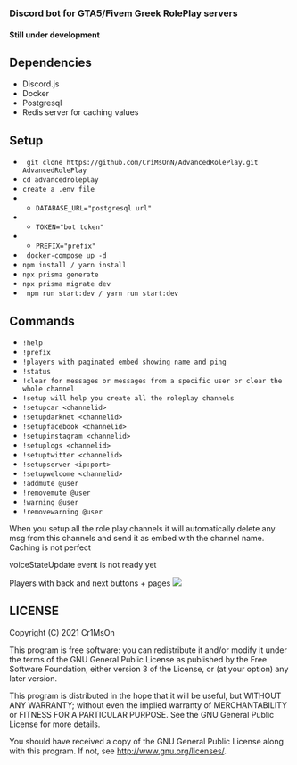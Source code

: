 ### Discord bot for GTA5/Fivem Greek RolePlay servers

#### Still under development

## Dependencies

- Discord.js
- Docker
- Postgresql
- Redis server for caching values

## Setup

- ` git clone https://github.com/CriMsOnN/AdvancedRolePlay.git AdvancedRolePlay`
- `cd advancedroleplay`
- `create a .env file`
- - `DATABASE_URL="postgresql url"`
- - `TOKEN="bot token"`
- - `PREFIX="prefix"`
- ` docker-compose up -d`
- `npm install / yarn install`
- `npx prisma generate`
- `npx prisma migrate dev`
- ` npm run start:dev / yarn run start:dev`

## Commands

- `!help`
- `!prefix`
- `!players with paginated embed showing name and ping `
- `!status`
- `!clear for messages or messages from a specific user or clear the whole channel`
- `!setup will help you create all the roleplay channels `
- `!setupcar <channelid>`
- `!setupdarknet <channelid>`
- `!setupfacebook <channelid>`
- `!setupinstagram <channelid>`
- `!setuplogs <channelid>`
- `!setuptwitter <channelid>`
- `!setupserver <ip:port>`
- `!setupwelcome <channelid>`
- `!addmute @user`
- `!removemute @user`
- `!warning @user`
- `!removewarning @user`

When you setup all the role play channels it will automatically delete any msg from this channels and send it as embed with the channel name.
Caching is not perfect

voiceStateUpdate event is not ready yet

Players with back and next buttons + pages
![](https://imgur.com/iFj1U8i.png)

## LICENSE

Copyright (C) 2021 Cr1MsOn

This program is free software: you can redistribute it and/or modify
it under the terms of the GNU General Public License as published by
the Free Software Foundation, either version 3 of the License, or
(at your option) any later version.

This program is distributed in the hope that it will be useful,
but WITHOUT ANY WARRANTY; without even the implied warranty of
MERCHANTABILITY or FITNESS FOR A PARTICULAR PURPOSE. See the
GNU General Public License for more details.

You should have received a copy of the GNU General Public License
along with this program. If not, see <http://www.gnu.org/licenses/>.
